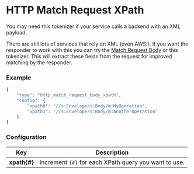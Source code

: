 
# HTTP Match Request XPath

You may need this tokenizer if your service calls a backend with an XML
payload.

There are still lots of services that rely on XML (even AWS!). If you want the responder to work with this you can try the [Match Request Body](http-match-request-body.md) or this tokenizer. This will extract these fields from the request for improved matching by the responder.

### Example

```javascript
{
	"type": "http_match_request_body_xpath",
	"config": {
		"xpath0": "//s:Envelope/s:Body/m:MyOperation",
		"xpath1": "//s:Envelope/s:Body/m:AnotherOperation"
	}
}
```

### **Configuration**

| Key          | Description                                           |
| ------------ | ----------------------------------------------------- |
| **xpath{#}** | Increment `{#}` for each XPath query you want to use. |
